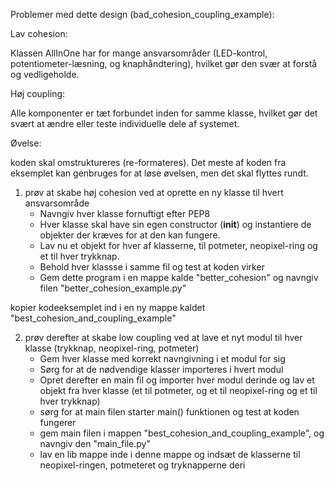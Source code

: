 Problemer med dette design (bad_cohesion_coupling_example):

Lav cohesion:

Klassen AllInOne har for mange ansvarsområder
(LED-kontrol, potentiometer-læsning, og knaphåndtering),
hvilket gør den svær at forstå og vedligeholde.

Høj coupling:

Alle komponenter er tæt forbundet inden for samme klasse,
hvilket gør det svært at ændre eller teste individuelle dele af systemet.

Øvelse:

koden skal omstruktureres (re-formateres).
Det meste af koden fra eksemplet kan genbruges for at løse øvelsen, men det skal flyttes rundt.

1. prøv at skabe høj cohesion ved at oprette en ny klasse til hvert ansvarsområde
    - Navngiv hver klasse fornuftigt efter PEP8
    - Hver klasse skal have sin egen constructor (__init__) og instantiere de objekter der
        kræves for at den kan fungere.
    - Lav nu et objekt for hver af klasserne, til potmeter, neopixel-ring og et til hver trykknap.
    - Behold hver klassse i samme fil og test at koden virker
    - Gem dette program i en mappe kalde "better_cohesion" og navngiv filen "better_cohesion_example.py"

kopier kodeeksemplet ind i en ny mappe kaldet "best_cohesion_and_coupling_example"

2. prøv derefter at skabe low coupling ved at lave et nyt modul til hver klasse (trykknap, neopixel-ring, potmeter)
    - Gem hver klasse med korrekt navngivning i et modul for sig
    - Sørg for at de nødvendige klasser importeres i hvert modul
    - Opret derefter en main fil og importer hver modul derinde og lav et objekt fra hver klasse
        (et til potmeter, og et til neopixel-ring og et til hver trykknap)
    - sørg for at main filen starter main() funktionen og test at koden fungerer
    - gem main filen i mappen "best_cohesion_and_coupling_example", og navngiv den "main_file.py"
    - lav en lib mappe inde i denne mappe og indsæt de klasserne til neopixel-ringen, potmeteret og tryknapperne deri
   
